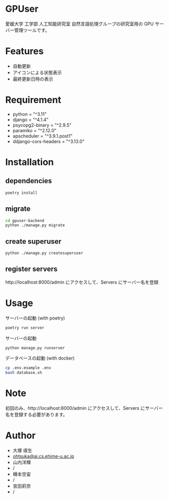 # GPUser

愛媛大学 工学部 人工知能研究室 自然言語処理グループの研究室用の GPU サーバー管理ツールです。

# Features

- 自動更新
- アイコンによる状態表示
- 最終更新日時の表示

# Requirement

- python = "^3.11"
- django = "^4.1.4"
- psycopg2-binary = "^2.9.5"
- paramiko = "^2.12.0"
- apscheduler = "^3.9.1.post1"
- ddjango-cors-headers = "^3.13.0"

# Installation

## dependencies

```bash
poetry install
```

## migrate

```bash
cd gpuser-backend
python ./manage.py migrate
```

## create superuser

```bash
python ./manage.py createsuperuser
```

## register servers
http://localhost:8000/admin にアクセスして、Servers にサーバー名を登録

# Usage

サーバーの起動 (with poetry)

```bash
poetry run server
```

サーバーの起動

```bash
python manage.py runserver
```

データベースの起動 (with docker)
```bash
cp .env.example .env
bash database.sh
```

# Note

初回のみ、http://localhost:8000/admin にアクセスして、Servers にサーバー名を登録する必要があります。

# Author

- 大塚 琢生
- ohtsuka@ai.cs.ehime-u.ac.jp
- 山内洋輝
- /
- 樽本空宙
- /
- 宮田莉奈
- /
